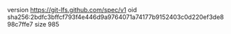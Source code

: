 version https://git-lfs.github.com/spec/v1
oid sha256:2bdfc3bffcf793f4e446d9a9764071a74177b9152403c0d220ef3de898c7ffe7
size 985
